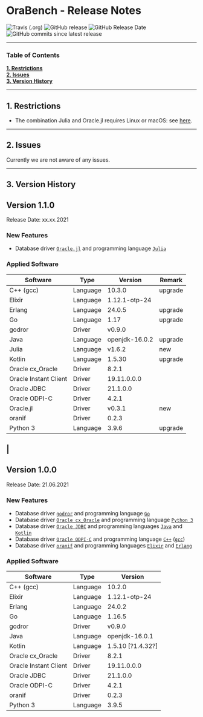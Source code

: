 # OraBench - Release Notes

![Travis (.org)](https://img.shields.io/travis/KonnexionsGmbH/ora_bench.svg?branch=master)
![GitHub release](https://img.shields.io/github/release/KonnexionsGmbH/ora_bench.svg)
![GitHub Release Date](https://img.shields.io/github/release-date/KonnexionsGmbH/ora_bench.svg)
![GitHub commits since latest release](https://img.shields.io/github/commits-since/KonnexionsGmbH/ora_bench/1.1.0.svg)

----

### Table of Contents

**[1. Restrictions](#restrictions)**<br>
**[2. Issues](#issues)**<br>
**[3. Version History](#version_history)**<br>

----

## <a name="restrictions"></a> 1. Restrictions

- The combination Julia and Oracle.jl requires Linux or macOS: see [here](https://felipenoris.github.io/Oracle.jl/stable/).

----

## <a name="issues"></a> 2. Issues

Currently we are not aware of any issues.

----

## <a name="version_history"></a> 3. Version History

## Version 1.1.0

Release Date: xx.xx.2021

### New Features

- Database driver [`Oracle.jl`](https://github.com/felipenoris/Oracle.jl) and programming language [`Julia`](https://julialang.org)

### Applied Software

| Software              | Type     | Version           | Remark |
| ---                   | ---      | ---               | ---    |
| C++ (gcc)             | Language | 10.3.0            | upgrade |
| Elixir                | Language | 1.12.1-otp-24     |   |
| Erlang                | Language | 24.0.5            | upgrade |
| Go                    | Language | 1.17              | upgrade |
| godror                | Driver   | v0.9.0            |   |
| Java                  | Language | openjdk-16.0.2    | upgrade |
| Julia                 | Language | v1.6.2            | new |
| Kotlin                | Language | 1.5.30            | upgrade |
| Oracle cx_Oracle      | Driver   | 8.2.1             |   |
| Oracle Instant Client | Driver   | 19.11.0.0.0       |   |
| Oracle JDBC           | Driver   | 21.1.0.0          |   |
| Oracle ODPI-C         | Driver   | 4.2.1             |   |
| Oracle.jl             | Driver   | v0.3.1            | new |
| oranif                | Driver   | 0.2.3             |   |
| Python 3              | Language | 3.9.6             | upgrade |
   |
----------

## Version 1.0.0

Release Date: 21.06.2021

### New Features

- Database driver [`godror`](https://golangrepo.com/repo/godror-godror-go-database-drivers) and programming language [`Go`](https://golang.org)
- Database driver [`Oracle cx_Oracle`](https://oracle.github.io/python-cx_Oracle) and programming language [`Python 3`](https://www.python.org)
- Database driver [`Oracle JDBC`](https://www.oracle.com/database/technologies/appdev/jdbc.html) and programming languages [`Java`](https://openjdk.java.net) and [`Kotlin`](https://kotlinlang.org)
- Database driver [`Oracle ODPI-C`](https://oracle.github.io/odpi) and programming language [`C++`](https://docs.microsoft.com/en-us/cpp/?view=msvc-160) ([`gcc`](https://gcc.gnu.org))
- Database driver [`oranif`](https://github.com/KonnexionsGmbH/oranif) and programming languages [`Elixir`](https://elixir-lang.org) and [`Erlang`](https://www.erlang.org)

### Applied Software

| Software              | Type     | Version           | 
| ---                   | ---      | ---               | 
| C++ (gcc)             | Language | 10.2.0            | 
| Elixir                | Language | 1.12.1-otp-24     | 
| Erlang                | Language | 24.0.2            | 
| Go                    | Language | 1.16.5            |  
| godror                | Driver   | v0.9.0            |  
| Java                  | Language | openjdk-16.0.1    |  
| Kotlin                | Language | 1.5.10 [?1.4.32?] |  
| Oracle cx_Oracle      | Driver   | 8.2.1             |  
| Oracle Instant Client | Driver   | 19.11.0.0.0       |
| Oracle JDBC           | Driver   | 21.1.0.0          |  
| Oracle ODPI-C         | Driver   | 4.2.1             |  
| oranif                | Driver   | 0.2.3             |  
| Python 3              | Language | 3.9.5             | 
